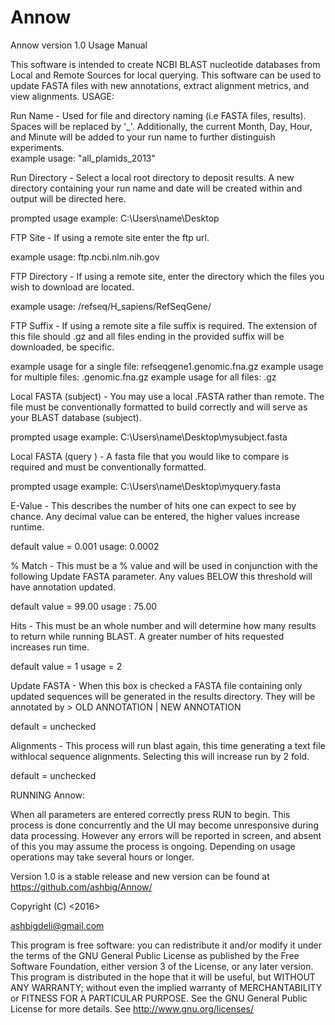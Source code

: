 # Annow

Annow version 1.0 Usage Manual

This software is intended to create NCBI BLAST nucleotide databases from Local and Remote Sources for local querying.
This software can be used to update FASTA files with new annotations, extract alignment metrics, and view alignments. 
USAGE:

Run Name - Used for file and directory naming (i.e FASTA files, results).  Spaces will be replaced by '_'. 
Additionally, the current Month, Day, Hour, and Minute will be added to your run name to further distinguish experiments.		   
example usage: "all_plamids_2013"


Run Directory - Select a local root directory to deposit results. A new directory containing your run name and date will
be created within and output will be directed here. 

prompted usage example: C:\Users\name\Desktop


FTP Site - If using a remote site enter the ftp url.

example usage: ftp.ncbi.nlm.nih.gov


FTP Directory - If using a remote site, enter the directory which the files you wish to download are located.

example usage: /refseq/H_sapiens/RefSeqGene/


FTP Suffix - If using a remote site a file suffix is required. The extension of this file should .gz and all 
files ending in the provided suffix will be downloaded, be specific. 

example usage for a single file: refseqgene1.genomic.fna.gz
example usage for multiple files: .genomic.fna.gz
example usage for all files: .gz


Local FASTA (subject) - You may use a local .FASTA rather than remote. The file must be conventionally formatted
to build correctly and will serve as your BLAST database (subject).		  

prompted usage example: C:\Users\name\Desktop\mysubject.fasta 

  
Local FASTA (query ) - A fasta file that you would like to compare is required and must be conventionally formatted.

prompted usage example: C:\Users\name\Desktop\myquery.fasta 


E-Value - This describes the number of hits one can expect to see by chance. Any decimal value can be entered, 
the higher values increase runtime.

default value = 0.001
usage: 0.0002


% Match - This must be a % value and will be used in conjunction with the following Update FASTA parameter. 
Any values BELOW this threshold will have annotation updated.  

default value = 99.00
usage : 75.00

		  
Hits - This must be an whole number and will determine how many results to return while running BLAST. 
A greater number of hits requested increases run time. 	 

default value = 1
usage = 2


Update FASTA - When this box is checked a FASTA file containing only updated sequences will be generated 
in the results directory. They will be annotated by > OLD ANNOTATION | NEW ANNOTATION 

default = unchecked


Alignments - This process will run blast again, this time generating a text file withlocal sequence alignments. 
Selecting this will increase run by 2 fold.  

default = unchecked



RUNNING Annow:

When all parameters are entered correctly press RUN to begin. This process is done concurrently 
and the UI may become unresponsive during data processing. However any errors will be reported in screen, 
and absent of this you may assume the process is ongoing. Depending on usage operations may take several hours or longer. 
	

Version 1.0 is a stable release and new version can be found at https://github.com/ashbig/Annow/

Copyright (C) <2016>  <Ashkan Bigdeli>

<ashbigdeli@gmail.com>


This program is free software: you can redistribute it and/or modify it under the terms of the GNU General 
Public License as published by the Free Software Foundation, either version 3 of the License, or any later version.
This program is distributed in the hope that it will be useful, but WITHOUT ANY WARRANTY; without even the 
implied warranty of MERCHANTABILITY or FITNESS FOR A PARTICULAR PURPOSE.  See the GNU General Public License for more details.
See <http://www.gnu.org/licenses/>
